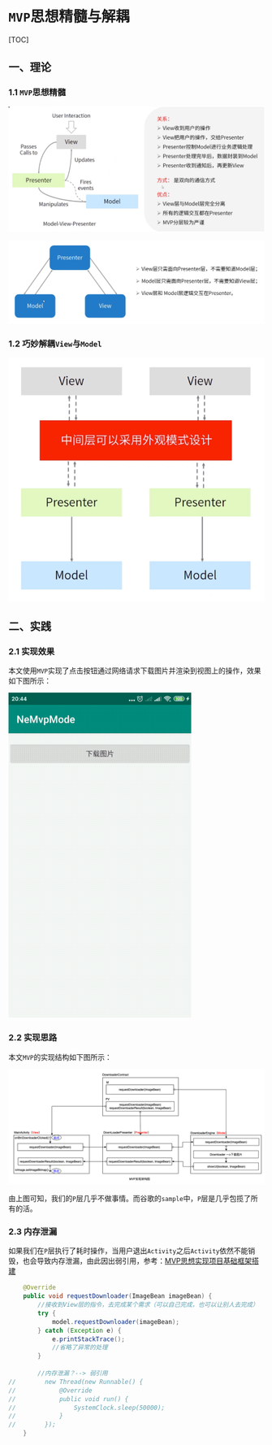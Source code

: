 # `MVP`思想精髓与解耦

[TOC]

## 一、理论

### 1.1 `MVP`思想精髓

![image](https://github.com/tianyalu/NeMvpMode/raw/master/show/mvp_process_relation.png)

![image](https://github.com/tianyalu/NeMvpMode/raw/master/show/mvp_process_relation2.png)

### 1.2 巧妙解耦`View`与`Model`

![image](https://github.com/tianyalu/NeMvpMode/raw/master/show/view_model_decoupling.png)

## 二、实践

### 2.1 实现效果

本文使用`MVP`实现了点击按钮通过网络请求下载图片并渲染到视图上的操作，效果如下图所示：

![image](https://github.com/tianyalu/NeMvpMode/raw/master/show/show.gif)

### 2.2 实现思路

本文`MVP`的实现结构如下图所示：

![image](https://github.com/tianyalu/NeMvpMode/raw/master/show/mvp_implementation_structure.png)

由上图可知，我们的`P`层几乎不做事情。而谷歌的`sample`中，`P`层是几乎包揽了所有的活。

### 2.3 内存泄漏

如果我们在`P`层执行了耗时操作，当用户退出`Activity`之后`Activity`依然不能销毁，也会导致内存泄漏，由此因出弱引用，参考：[MVP思想实现项目基础框架搭建](https://github.com/tianyalu/NeMvpModelLogin)

```java
    @Override
    public void requestDownloader(ImageBean imageBean) {
        //接收到View层的指令，去完成某个需求（可以自己完成，也可以让别人去完成）
        try {
            model.requestDownloader(imageBean);
        } catch (Exception e) {
            e.printStackTrace();
            //省略了异常的处理
        }

        //内存泄漏？--> 弱引用
//        new Thread(new Runnable() {
//            @Override
//            public void run() {
//                SystemClock.sleep(50000);
//            }
//        });
    }
```



